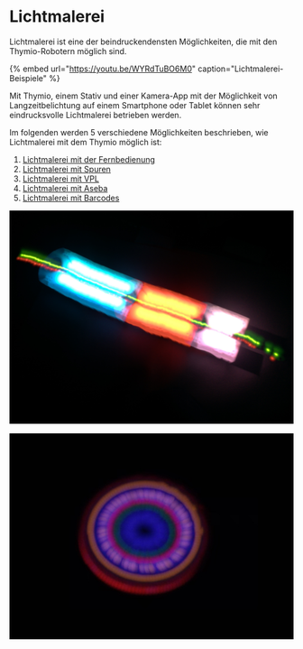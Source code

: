 # Lichtmalerei

Lichtmalerei ist eine der beindruckendensten Möglichkeiten, die mit den Thymio-Robotern möglich sind.

{% embed url="https://youtu.be/WYRdTuBO6M0" caption="Lichtmalerei-Beispiele" %}

Mit Thymio, einem Stativ und einer Kamera-App mit der Möglichkeit von Langzeitbelichtung auf einem Smartphone oder Tablet können sehr eindrucksvolle Lichtmalerei betrieben werden.

Im folgenden werden 5 verschiedene Möglichkeiten beschrieben, wie Lichtmalerei mit dem Thymio möglich ist:

1. [Lichtmalerei mit der Fernbedienung](lichtmalerei-mit-der-fernbedienung.md)
2. [Lichtmalerei mit Spuren](lichtmalerei-mit-spuren.md)
3. [Lichtmalerei mit VPL](lichtmalerei-mit-vpl.md)
4. [Lichtmalerei mit Aseba](lichtmalerei-mit-aseba.md)
5. [Lichtmalerei mit Barcodes](lichtmalerei-mit-barcodes.md)

![](../../.gitbook/assets/f88b3539-70f8-4927-846a-fd81279c2636.jpeg)

![](../../.gitbook/assets/b0b9179d-9fb4-49d2-937c-48fcb4f5d62a.jpeg)

